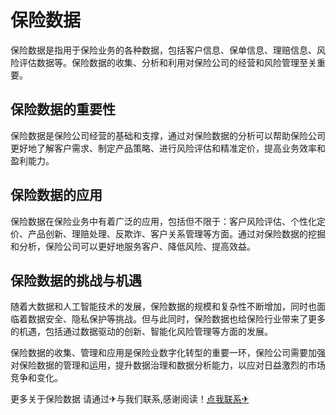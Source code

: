 # 保险数据

保险数据是指用于保险业务的各种数据，包括客户信息、保单信息、理赔信息、风险评估数据等。保险数据的收集、分析和利用对保险公司的经营和风险管理至关重要。

## 保险数据的重要性

保险数据是保险公司经营的基础和支撑，通过对保险数据的分析可以帮助保险公司更好地了解客户需求、制定产品策略、进行风险评估和精准定价，提高业务效率和盈利能力。

## 保险数据的应用

保险数据在保险业务中有着广泛的应用，包括但不限于：客户风险评估、个性化定价、产品创新、理赔处理、反欺诈、客户关系管理等方面。通过对保险数据的挖掘和分析，保险公司可以更好地服务客户、降低风险、提高效益。

## 保险数据的挑战与机遇

随着大数据和人工智能技术的发展，保险数据的规模和复杂性不断增加，同时也面临着数据安全、隐私保护等挑战。但与此同时，保险数据也给保险行业带来了更多的机遇，包括通过数据驱动的创新、智能化风险管理等方面的发展。

保险数据的收集、管理和应用是保险业数字化转型的重要一环，保险公司需要加强对保险数据的管理和运用，提升数据治理和数据分析能力，以应对日益激烈的市场竞争和变化。

更多关于保险数据 请通过✈与我们联系,感谢阅读！[点我联系✈](https://www.k02.cc)
